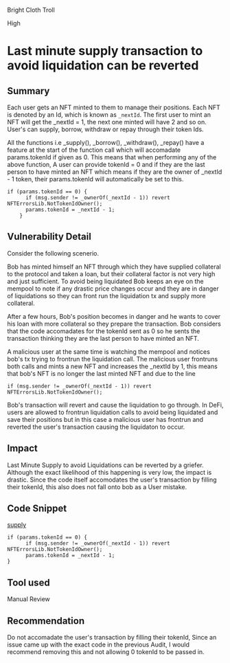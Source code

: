 Bright Cloth Troll

High

# Last minute supply transaction to avoid liquidation can be reverted

## Summary

Each user gets an NFT minted to them to manage their positions. Each NFT is denoted by an Id, which is known as `_nextId`. The first user to mint an NFT will get the _nextId = 1, the next one minted will have 2 and so on. User's can supply, borrow, withdraw or repay through their token Ids. 

All the functions i.e _supply(), _borrow(), _withdraw(), _repay() have a feature at the start of the function call which will accomadate params.tokenId if given as 0. This means that when performing any of the above function, A user can provide tokenId = 0 and if they are the last person to have minted an NFT which means if they are the owner of _nextId - 1 token, their params.tokenId will automatically be set to this. 

```solidity
if (params.tokenId == 0) {
      if (msg.sender != _ownerOf(_nextId - 1)) revert NFTErrorsLib.NotTokenIdOwner();
      params.tokenId = _nextId - 1;
    }
```

## Vulnerability Detail

Consider the following scenerio.

Bob has minted himself an NFT through which they have supplied collateral to the protocol and taken a loan, but their collateral factor is not very high and just sufficient. To avoid being liquidated Bob keeps an eye on the mempool to note if any drastic price changes occur and they are in danger of liquidations so they can front run the liquidation tx and supply more collateral.

After a few hours, Bob's position becomes in danger and he wants to cover his loan with more collateral so they prepare the transaction. Bob considers that the code accomadates for the tokenId sent as 0 so he sents the transaction thinking they are the last person to have minted an NFT.

A malicious user at the same time is watching the mempool and notices bob's tx trying to frontrun the liquidation call. The malicious user frontruns both calls and mints a new NFT and increases the _nextId by 1, this means that bob's NFT is no longer the last minted NFT and due to the line

```solidity
if (msg.sender != _ownerOf(_nextId - 1)) revert NFTErrorsLib.NotTokenIdOwner();
```

Bob's transaction will revert and cause the liquidation to go through. In DeFi, users are allowed to frontrun liquidation calls to avoid being liquidated and save their positions but in this case a malicious user has frontrun and reverted the user's transaction causing the liquidaton to occur.

## Impact

Last Minute Supply to avoid Liquidations can be reverted by a griefer. Although the exact likelihood of this happening is very low, the impact is drastic. Since the code itself accomodates the user's transaction by filling their tokenId, this also does not fall onto bob as a User mistake. 

## Code Snippet

[supply](https://github.com/sherlock-audit/2024-06-new-scope/blob/main/zerolend-one/contracts/core/positions/NFTPositionManagerSetters.sol#L44-L69)

```solidity
if (params.tokenId == 0) {
      if (msg.sender != _ownerOf(_nextId - 1)) revert NFTErrorsLib.NotTokenIdOwner();
      params.tokenId = _nextId - 1;
}
```

## Tool used

Manual Review

## Recommendation

Do not accomadate the user's transaction by filling their tokenId, Since an issue came up with the exact code in the previous Audit, I would recommend removing this and not allowing 0 tokenId to be passed in.